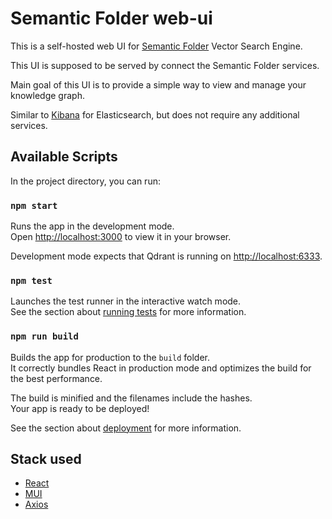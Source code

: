 # Semantic Folder web-ui

This is a self-hosted web UI for [Semantic Folder](https://github.com/WashingtonGT/sf-web-ui) Vector Search Engine.

This UI is supposed to be served by connect the Semantic Folder services.

Main goal of this UI is to provide a simple way to view and manage your knowledge graph.

Similar to [Kibana](https://www.elastic.co/kibana) for Elasticsearch, but does not require any additional services.

## Available Scripts

In the project directory, you can run:

### `npm start`

Runs the app in the development mode.\
Open [http://localhost:3000](http://localhost:3000) to view it in your browser.

Development mode expects that Qdrant is running on [http://localhost:6333](http://localhost:6333).

### `npm test`

Launches the test runner in the interactive watch mode.\
See the section about [running tests](https://facebook.github.io/create-react-app/docs/running-tests) for more information.

### `npm run build`

Builds the app for production to the `build` folder.\
It correctly bundles React in production mode and optimizes the build for the best performance.

The build is minified and the filenames include the hashes.\
Your app is ready to be deployed!

See the section about [deployment](https://facebook.github.io/create-react-app/docs/deployment) for more information.

## Stack used

- [React](https://reactjs.org/)
- [MUI](https://mui.com/core/)
- [Axios](https://axios-http.com/)
